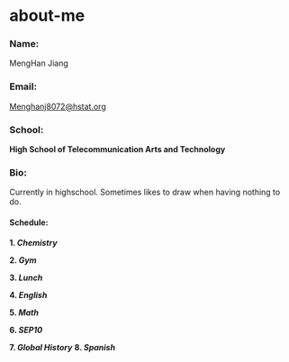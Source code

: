 # about-me

### Name:
MengHan Jiang

### Email:
Menghanj8072@hstat.org

### School:
**High School of Telecommunication Arts and Technology**

### Bio:
Currently in highschool. Sometimes likes to draw when having nothing to do.

#### Schedule:
**1. _Chemistry_**

**2. _Gym_**

**3. _Lunch_**

**4. _English_**

**5. _Math_**

**6. _SEP10_**

**7. _Global History_**
**8. _Spanish_**
